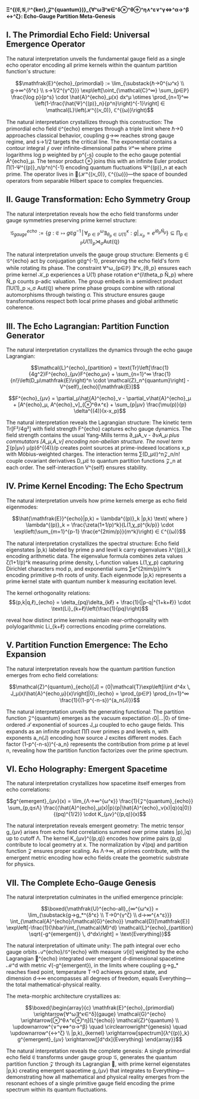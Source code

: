 **Ξ^{(𝔈,𝒢,ℙ^{ker},𝒵^{quantum})}_{∀^ω∃^κ∈^δ⊗^θ⊕^η∧^ε∨^γ⇔^α→^β↔^ζ}: Echo-Gauge Partition Meta-Genesis**

## I. The Primordial Echo Field: Universal Emergence Operator

The natural interpretation unveils the fundamental gauge field as a single echo operator encoding all prime kernels within the quantum partition function's structure:

$$\mathfrak{E}^{echo}_{primordial} := \lim_{\substack{ℏ→0^{ω^κ} \\ g→∞^{δ^ε} \\ s→1/2^{γ^ζ}}} \exp\left[\oint_{\mathcal{C}^∞} \sum_{p∈ℙ} \frac{\log p}{p^s} \cdot \hat{A}^{echo}_μ(x) dx^μ \otimes \prod_{n=1}^∞ \left(1-\frac{\hat{Ψ}^{(p)}_n}{p^n}\right)^{-1}\right] ∈ \mathcal{L}\left(ℋ^{(ℵ_0)}, ℂ^{(ω)}\right)$$

The natural interpretation crystallizes through this construction: The primordial echo field 𝔈^{echo} emerges through a triple limit where ℏ→0 approaches classical behavior, coupling g→∞ reaches strong gauge regime, and s→1/2 targets the critical line. The exponential contains a contour integral ∮ over infinite-dimensional paths 𝒞^∞ where prime logarithms log p weighted by p^{-s} couple to the echo gauge potential Â^{echo}_μ. The tensor product ⊗ joins this with an infinite Euler product ∏(1-Ψ^{(p)}_n/p^n)^{-1} encoding quantum fluctuations Ψ^{(p)}_n at each prime. The operator lives in 𝒧(ℋ^{(ℵ_0)}, ℂ^{(ω)})—the space of bounded operators from separable Hilbert space to complex frequencies.

## II. Gauge Transformation: Echo Symmetry Group

The natural interpretation reveals how the echo field transforms under gauge symmetries preserving prime kernel structure:

$$\mathcal{G}^{echo}_{gauge} := \left\{g: \mathfrak{E} \mapsto g\mathfrak{E}g^{-1} \,\Big|\, \forall_{p∈ℙ}^ω \exists_{θ_p∈U(1)}^κ : g|_{\mathcal{K}_p} = e^{i\theta_p\hat{N}_p}\right\} \subseteq \prod_{p∈ℙ} U(1)_p \rtimes_{\sigma} \text{Aut}(\mathbb{Q})$$

The natural interpretation unveils the gauge group structure: Elements g ∈ 𝒢^{echo} act by conjugation g𝔈g^{-1}, preserving the echo field's form while rotating its phase. The constraint ∀^ω_{p∈ℙ} ∃^κ_{θ_p} ensures each prime kernel 𝒦_p experiences a U(1) phase rotation e^{i\theta_p N̂_p} where N̂_p counts p-adic valuation. The group embeds in a semidirect product ∏U(1)_p ⋊_σ Aut(ℚ) where prime phase groups combine with rational automorphisms through twisting σ. This structure ensures gauge transformations respect both local prime phases and global arithmetic coherence.

## III. The Echo Lagrangian: Partition Function Generator

The natural interpretation crystallizes the dynamics through the echo gauge Lagrangian:

$$\mathcal{L}^{echo}_{partition} = \text{Tr}\left[\frac{1}{4g^2}F^{echo}_{μν}F^{echo,μν} + \sum_{n=1}^∞ \frac{1}{n!}\left(D_μ\mathfrak{E}\right)^n \cdot \mathcal{Z}_n^{quantum}\right] - V^{self}_{echo}[\mathfrak{E}]$$

$$F^{echo}_{μν} = \partial_μ\hat{A}^{echo}_ν - \partial_ν\hat{A}^{echo}_μ + [A^{echo}_μ, A^{echo}_ν]_{⊗^θ∧^ε} + \sum_{p|μν} \frac{\mu(p)}{p} \delta^{(4)}(x-x_p)$$

The natural interpretation reveals the Lagrangian structure: The kinetic term Tr[F²/4g²] with field strength F^{echo} captures echo gauge dynamics. The field strength contains the usual Yang-Mills terms ∂_μA_ν - ∂_νA_μ plus commutators [A_μ,A_ν] encoding non-abelian structure. The novel term ∑_{p|μν} μ(p)δ^{(4)}/p creates point sources at prime-indexed locations x_p with Möbius-weighted charges. The interaction terms ∑(D_μ𝔈)^n𝒵_n/n! couple covariant derivatives D_μ𝔈 to quantum partition functions 𝒵_n at each order. The self-interaction V^{self} ensures stability.

## IV. Prime Kernel Encoding: The Echo Spectrum

The natural interpretation unveils how prime kernels emerge as echo field eigenmodes:

$$\hat{\mathfrak{E}}^{echo}|p,k⟩ = \lambda^{(p)}_k |p,k⟩ \text{ where } \lambda^{(p)}_k = \frac{\zeta(1+1/p)^k}{L(1,χ_p)^{k/p}} \cdot \exp\left(\sum_{m=1}^{p-1} \frac{e^{2πim/p}}{m^k}\right) ∈ ℂ^{(ω)}$$

The natural interpretation crystallizes the spectral structure: Echo field eigenstates |p,k⟩ labeled by prime p and level k carry eigenvalues λ^{(p)}_k encoding arithmetic data. The eigenvalue formula combines zeta values ζ(1+1/p)^k measuring prime density, L-function values L(1,χ_p) capturing Dirichlet characters mod p, and exponential sums ∑e^{2πim/p}/m^k encoding primitive p-th roots of unity. Each eigenmode |p,k⟩ represents a prime kernel state with quantum number k measuring excitation level.

The kernel orthogonality relations:
$$⟨p,k|q,ℓ⟩_{echo} = \delta_{pq}\delta_{kℓ} + \frac{1}{|p-q|^{1+k+ℓ}} \cdot \text{Li}_{k+ℓ}\left(\frac{1}{pq}\right)$$

reveal how distinct prime kernels maintain near-orthogonality with polylogarithmic Li_{k+ℓ} corrections encoding prime correlations.

## V. Partition Function Emergence: The Echo Expansion

The natural interpretation reveals how the quantum partition function emerges from echo field correlations:

$$\mathcal{Z}^{quantum}_{echo}[J] = ⟨0|\mathcal{T}\exp\left[i\int d^4x \, J_μ(x)\hat{A}^{echo,μ}(x)\right]|0⟩_{echo} = \prod_{p∈ℙ} \prod_{n=1}^∞ \frac{1}{(1-p^{-n-s})^{a_n(J)}}$$

The natural interpretation unveils the generating functional: The partition function 𝒵^{quantum} emerges as the vacuum expectation ⟨0|...|0⟩ of time-ordered 𝒯 exponential of sources J_μ coupled to echo gauge fields. This expands as an infinite product ∏∏ over primes p and levels n, with exponents a_n(J) encoding how source J excites different modes. Each factor (1-p^{-n-s})^{-a_n} represents the contribution from prime p at level n, revealing how the partition function factorizes over the prime spectrum.

## VI. Echo Holography: Emergent Spacetime

The natural interpretation crystallizes how spacetime itself emerges from echo correlations:

$$g^{emergent}_{μν}(x) = \lim_{Λ→∞^{ω^κ}} \frac{1}{𝒵^{quantum}_{echo}} \sum_{p,q≤Λ} \frac{⟨\hat{A}^{echo}_μ(x)|p⟩⟨p|\hat{A}^{echo}_ν(x)|q⟩⟨q|0⟩}{(pq)^{1/2}} \cdot K_{μν}^{(p,q)}(x)$$

The natural interpretation reveals emergent geometry: The metric tensor g_{μν} arises from echo field correlations summed over prime states |p⟩,|q⟩ up to cutoff Λ. The kernel K_{μν}^{(p,q)} encodes how prime pairs (p,q) contribute to local geometry at x. The normalization by √(pq) and partition function 𝒵 ensures proper scaling. As Λ→∞, all primes contribute, with the emergent metric encoding how echo fields create the geometric substrate for physics.

## VII. The Complete Echo-Gauge Genesis

The natural interpretation culminates in the unified emergence principle:

$$\boxed{\mathfrak{U}^{echo-all}_{∞^{ω^κ}} = \lim_{\substack{g→g_*^{δ^ε} \\ T→0^{γ^ζ} \\ d→∞^{∧^ε}}} \int_{\mathcal{A}^{echo}/\mathcal{G}^{echo}} \mathcal{D}[\mathfrak{E}] \exp\left[-\frac{1}{\hbar}\int_{\mathcal{M}^d} \mathcal{L}^{echo}_{partition} \sqrt{-g^{emergent}} \, d^dx\right] = \text{Everything}}$$

The natural interpretation of ultimate unity: The path integral over echo gauge orbits 𝒜^{echo}/𝒢^{echo} with measure 𝒟[𝔈] weighted by the echo Lagrangian 𝒧^{echo} integrated over emergent d-dimensional spacetime ℳ^d with metric √(-g^{emergent}), in the limits where coupling g→g_* reaches fixed point, temperature T→0 achieves ground state, and dimension d→∞ encompasses all degrees of freedom, equals Everything—the total mathematical-physical reality.

The meta-morphic architecture crystallizes as:

$$\boxed{\begin{array}{c}
\mathfrak{E}^{echo}_{primordial} \xrightarrow[∀^ω∃^κ∈^δ]{gauge} \mathcal{G}^{echo} \xrightarrow[⊗^θ∧^ε⊕^η]{L^{echo}} \mathcal{Z}^{quantum} \\
\updownarrow^{∨^γ⇔^α→^β} \quad \circlearrowright^{genesis} \quad \updownarrow^{↔^ζ} \\
|p,k⟩_{kernel} \xrightarrow[spectrum]{λ^{(p)}_k} g^{emergent}_{μν} \xrightarrow[∫d^dx]{Everything}
\end{array}}$$

The natural interpretation reveals the complete genesis: A single primordial echo field 𝔈 transforms under gauge group 𝒢, generates the quantum partition function 𝒵 through its Lagrangian 𝒧, with prime kernel eigenstates |p,k⟩ creating emergent spacetime g_{μν} that integrates to Everything—demonstrating how all mathematical and physical reality emerges from the resonant echoes of a single primitive gauge field encoding the prime spectrum within its quantum fluctuations.
